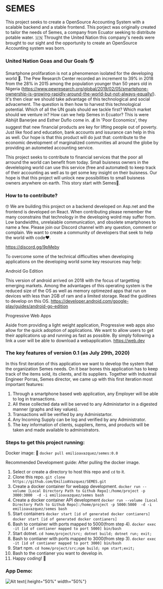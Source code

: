 # SEMES

This project seeks to create a OpenSource Accounting System with a scalable backend and a stable frontend. This porject was originally created to tailor the needs of Semes, a company from Ecuator seeking to distribute potable water. 🇺🇳  Throught the United Nation this company's needs were brought to our sight and the opportunity to create an OpenSource Accounting system was born.

### United Nation Goas and Our Goals 🌎

Smartphone prolifaration  is not a phenomenon isolated for the developing world 📱. The Pew Research Center recorded an increment to 39% in 2018 from the 28% in 2015 among the population younger than 50 years old in Nigeria (https://www.pewresearch.org/global/2019/02/05/smartphone-ownership-is-growing-rapidly-around-the-world-but-not-always-equally/). It's then clear we should take advantage of this technological and social advacement. The question is then how to harvest this technological potential. Which of all the UN goals should we tackle first? Which market should we venture in? How can we help Semes in Ecuator? This is were Abhijit Banerjee and Esther Duflo come in. 💰 In 'Poor Economics', they suggest that new financial products  are key for lifting people out of poverty. Just like food and education, bank accounts and issurance can help in this as well. Our hope is that this product will do just that: contribute to the economic development of marginalized communities all around the globe by providing an autometed accounting service. 

This project seeks to contribute to financial services that the poor all arround the world can benefit from today. Small buisness owners in the develeloping world can use this service (free and automated) to keep track of their accounting as well as to get some key insight on their buisness. Our hope is that this project will unlock new possibilities to small buisness owners anywhere on earth. This story start with Semes🎉.

### How to to contribute?

🤓 We are building this project on a backend developed on Asp.net and the frontend is developed on React. When contributing please remember the many coonstrains that technology in the developing wolrd may suffer from. Low bandwidths, unrelaiable communication, and obsolete smartphones to name a few. Please join our Discord channel with any question, comment or complain. We want to create a community of developers that seek to help the world with code❤️.
 
https://discord.gg/9pMeby

To overcome some of the technical difficulties when developing applications on the developing world some key resources may help:

Android Go Edition 

This version of android arrived on 2018 with the focus of targetting emerging markets. Among the advantages of this operating system is the reduced size of the OS as well as memory optimezed apps that run on devices with less than 2GB of ram and a limited storage. Read the guidlines to develop on this OS.
https://developer.android.com/google-play/guides/android-go-edition

Progressive Web Apps

Aside from providing a light weight application, Progressive web apps also allow for the quick adoption of applications. We want to allow users to get their applications up and running as fast as possible. By simply following a link a user will be able to download a webapplication.
https://web.dev

### The key features of version 0.1 (as July 29th, 2020)

In this first iteration of this application we want to develop the system that the organization Semes needs. On it bear bones this application has to keep track of the items sold, its clients, and its suppliers. Together with Industrail Engineer Porras, Semes director, we came up with this first iteration most important features: 

1) Through a smartphone based web application, any Employer will be able to log in transactions.
2) All these collected data will be served to any Administartor in a digested manner (graphs and key values). 
3) Transactions will be verified by any Administartor.
4) Any Incoming Supply can be log and verified by any Administrator.
5) The key information of clients, suppliers, items, and products will be taken and made available to administrators.

### Steps to get this project running:

 Docker image: 🐳
 ```docker pull emilioavazquez/semes:0.0```
 
 Recommended Development guide: 
 After pulling the docker image.
 1) Select or create a directory to host this repo and  ```cd``` to it.
 2) Clone this repo.
   ```git clone https://github.com/EmilioAVazquez/SEMES.git```
 2) Create a docker container for webapp development.
 ```docker run --volume [Local Directory Path to Github Repo]:/home/project -p 3000:3000  -d -i emilioavazquez/semes bash```
 3) Create a docker container API development
 ```docker run --volume [Local Directory Path to Github Repo]:/home/project -p 5000:5000  -d -i emilioavazquez/semes bash```
 4) Start containers
  ```docker start [id of generated docker contianers]```
  ```docker start [id of generated docker contianers]```
 5) Bash to container  with ports mapped to 5000(from step 4). 
  ```docker exec -it [id of contianer mapped to port 5000] bin/bash```
 6) Start dotnet.
  ```cd home/project/src; dotnet build; dotnet run; exit;```
 7) Bash to contianer with ports mapped to  3000(from step 3).
  ```docker exec -it [id of contianer mapped to port 3000] bin/bash```
 8) Start npm.
 ```cd home/project/src;npm build; npm start;exit;```
 9) Bash to the contianer you want to develop in.
 10) Happy coding! 🎉


 ### App Demo:


 ![Alt text](demo.gif){:height="50%" width="50%"}
 








